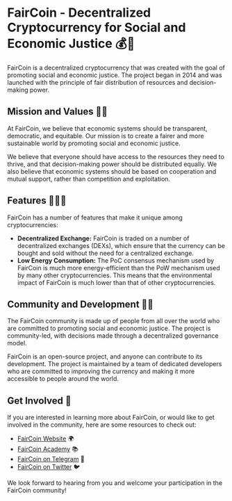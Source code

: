 # FairCoin - Decentralized Cryptocurrency for Social and Economic Justice 💰🌟

FairCoin is a decentralized cryptocurrency that was created with the goal of promoting social and economic justice. The project began in 2014 and was launched with the principle of fair distribution of resources and decision-making power.

## Mission and Values 🎯💡

At FairCoin, we believe that economic systems should be transparent, democratic, and equitable. Our mission is to create a fairer and more sustainable world by promoting social and economic justice.

We believe that everyone should have access to the resources they need to thrive, and that decision-making power should be distributed equally. We also believe that economic systems should be based on cooperation and mutual support, rather than competition and exploitation.

## Features 🚀💡🔋

FairCoin has a number of features that make it unique among cryptocurrencies:

- **Decentralized Exchange:** FairCoin is traded on a number of decentralized exchanges (DEXs), which ensure that the currency can be bought and sold without the need for a centralized exchange.
- **Low Energy Consumption:** The PoC consensus mechanism used by FairCoin is much more energy-efficient than the PoW mechanism used by many other cryptocurrencies. This means that the environmental impact of FairCoin is much lower than that of other cryptocurrencies.

## Community and Development 👥🌱

The FairCoin community is made up of people from all over the world who are committed to promoting social and economic justice. The project is community-led, with decisions made through a decentralized governance model.

FairCoin is an open-source project, and anyone can contribute to its development. The project is maintained by a team of dedicated developers who are committed to improving the currency and making it more accessible to people around the world.

## Get Involved 🤝

If you are interested in learning more about FairCoin, or would like to get involved in the community, here are some resources to check out:

- [FairCoin Website](https://fairco.in/) 🌍
- [FairCoin Academy](https://academy.fairco.in/) 📚
- [FairCoin on Telegram](https://t.me/FairCoinOfficial) 💬
- [FairCoin on Twitter](https://twitter.com/FairCoin_) 🐦

We look forward to hearing from you and welcome your participation in the FairCoin community!
